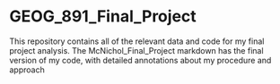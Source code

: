 # GEOG_891_Final_Project

This repository contains all of the relevant data and code for my final project analysis. The McNichol_Final_Project markdown has the final version of my code, with detailed annotations about my procedure and approach

